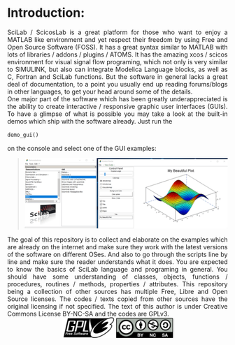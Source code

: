 # Introduction:

<div style="text-align: justify">SciLab / ScicosLab is a great platform for those who want to enjoy a MATLAB like environment and yet respect their freedom by using Free and Open Source Software (FOSS). It has a great syntax similar to MATLAB with lots of libraries / addons / plugins / ATOMS. It has the amazing xcos / scicos environment for visual signal flow programing, which not only is very similar to SIMULINK, but also can integrate Modelica Language blocks, as well as C, Fortran and SciLab functions. But the software in general lacks a great deal of documentation, to a point you usually end up reading forums/blogs in other languages, to get your head around some of the details.</div>

<div style="text-align: justify">One major part of the software which has been greatly underappreciated is the ability to create interactive / responsive graphic user interfaces (GUIs). To have a glimpse of what is possible you may take a look at the built-in demos which ship with the software already. Just run the</div>

```scilab
demo_gui()
```

<div style="text-align: justify">on the console and select one of the GUI examples:</div>



> <center><img src="pics\pic001_demo.gif" alt="final" style="width:800px;"/></center>



<div style="text-align: justify">The goal of this repository is to collect and elaborate on the examples which are already on the internet and make sure they work with the latest versions of the software on different OSes. And also to go through the scripts line by line and make sure the reader understands what it does. You are expected to know the basics of SciLab language and programing in general. You should have some understanding of classes, objects, functions / procedures, routines / methods, properties / attributes. This repository being a collection of other sources has multiple Free, Libre and Open Source licenses. The codes / texts copied from other sources have the original licensing if not specified. The text of this author is under Creative Commons License BY-NC-SA and the codes are GPLv3.</div>

<center>
<img src="pics\GPLv3_Logo.png" alt="GPLv3" style="width:120px;"/>
<img src="pics\Cc-by-nc-sa_icon.png" alt="GPLv3" style="width:130px;"/>
</center>
